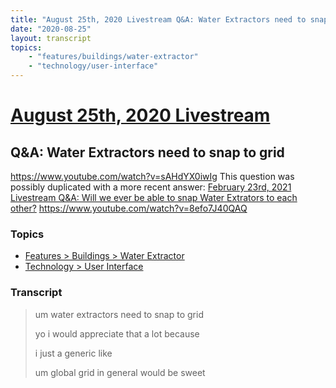```yaml
---
title: "August 25th, 2020 Livestream Q&A: Water Extractors need to snap to grid"
date: "2020-08-25"
layout: transcript
topics:
    - "features/buildings/water-extractor"
    - "technology/user-interface"
---
```

# [August 25th, 2020 Livestream](../2020-08-25.md)
## Q&A: Water Extractors need to snap to grid
https://www.youtube.com/watch?v=sAHdYX0iwIg
This question was possibly duplicated with a more recent answer: [February 23rd, 2021 Livestream Q&A: Will we ever be able to snap Water Extrators to each other?](./yt-8efo7J40QAQ.md) https://www.youtube.com/watch?v=8efo7J40QAQ


### Topics
* [Features > Buildings > Water Extractor](../topics/features/buildings/water-extractor.md)
* [Technology > User Interface](../topics/technology/user-interface.md)

### Transcript

> um water extractors need to snap to grid
>
> yo i would appreciate that a lot because
>
> i just a generic like
>
> um global grid in general would be sweet
